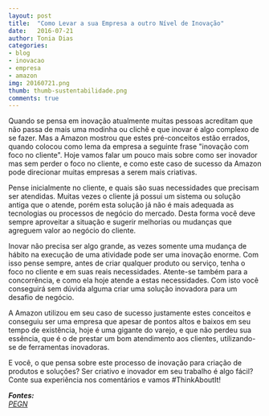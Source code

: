 ```yaml
---
layout: post
title:  "Como Levar a sua Empresa a outro Nível de Inovação"
date:   2016-07-21
author: Tonia Dias
categories: 
- blog
- inovacao
- empresa
- amazon
img: 20160721.png
thumb: thumb-sustentabilidade.png
comments: true
---
```


Quando se pensa em inovação atualmente muitas pessoas acreditam que não passa de mais uma modinha ou clichê e que inovar é algo complexo de se fazer. Mas a Amazon mostrou que estes pré-conceitos estão errados, quando colocou como lema da empresa a seguinte frase "inovação com foco no cliente". Hoje vamos falar um pouco mais sobre como ser inovador mas sem perder o foco no cliente, e como este caso de sucesso da Amazon pode direcionar muitas empresas a serem mais criativas.<!--more-->

Pense inicialmente no cliente, e quais são suas necessidades que precisam ser atendidas. Muitas vezes o cliente já possui um sistema ou solução antiga que o atende, porém esta solução já não é mais adequada as tecnologias ou processos de negócio do mercado. Desta forma você deve sempre aproveitar a situação e sugerir melhorias ou mudanças que agreguem valor ao negócio do cliente.

Inovar não precisa ser algo grande, as vezes somente uma mudança de hábito na execução de uma atividade pode ser uma inovação enorme. Com isso pense sempre, antes de criar qualquer produto ou serviço, tenha o foco no cliente e em suas reais necessidades. Atente-se também para a concorrência, e como ela hoje atende a estas necessidades. Com isto você conseguirá sem dúvida alguma criar uma solução inovadora para um desafio de negócio.

A Amazon utilizou em seu caso de sucesso justamente estes conceitos e conseguiu ser uma empresa que apesar de pontos altos e baixos em seu tempo de existência, hoje é uma gigante do varejo, e que não perdeu sua essência, que é o de prestar um bom atendimento aos clientes, utilizando-se de ferramentas inovadoras.

E você, o que pensa sobre este processo de inovação para criação de produtos e soluções? Ser criativo e inovador em seu trabalho é algo fácil? Conte sua experiência nos comentários e vamos #ThinkAboutIt!

<i>
	<b>Fontes: </b><br/>
	<a href="http://revistapegn.globo.com/Administracao-de-empresas/noticia/2016/06/como-sua-empresa-pode-copiar-o-processo-de-inovacao-da-amazon.html">PEGN</a><br/>
</i>
